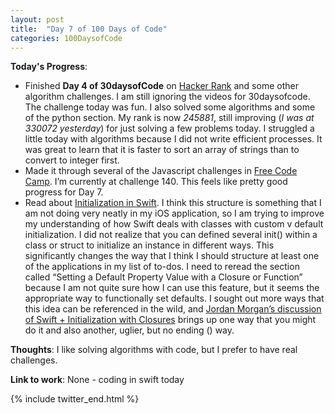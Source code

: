 ```yaml
---
layout: post
title:  "Day 7 of 100 Days of Code"
categories: 100DaysofCode
---
```


**Today's Progress**:
+ Finished **Day 4 of 30daysofCode** on [Hacker Rank](http://www.hackerrank.com) and some other algorithm challenges. I am still ignoring the videos for 30daysofcode. The challenge today was fun. I also solved some algorithms and some of the python section. My rank is now *245881*, still improving (*I was at 330072 yesterday*) for just solving a few problems today. I struggled a little today with algorithms because I did not write efficient processes. It was great to learn that it is faster to sort an array of strings than to convert to integer first. 
+ Made it through several of the Javascript challenges in [Free Code Camp]( https://www.freecodecamp.org). I’m currently at challenge 140. This feels like pretty good progress for Day 7. 
+ Read about [Initialization in Swift](https://developer.apple.com/library/content/documentation/Swift/Conceptual/Swift_Programming_Language/Initialization.html). I think this structure is something that I am not doing very neatly in my iOS application, so I am trying to improve my understanding of how Swift deals with classes with custom v default initialization. I did not realize that you can defined several init() within a class or struct to initialize an instance in different ways. This significantly changes the way that I think I should structure at least one of the applications in my list of to-dos. I need to reread the section called “Setting a Default Property Value with a Closure or Function” because I am not quite sure how I can use this feature, but it seems the appropriate way to functionally set defaults. I sought out more ways that this idea can be referenced in the wild, and [Jordan Morgan’s discussion of Swift + Initialization with Closures](https://medium.com/the-traveled-ios-developers-guide/swift-initialization-with-closures-5ea177f65a5) brings up one way that you might do it and also another, uglier, but no ending () way.

**Thoughts**: I like solving algorithms with code, but I prefer to have real challenges.

**Link to work**: None - coding in swift today

{% include twitter_end.html %}